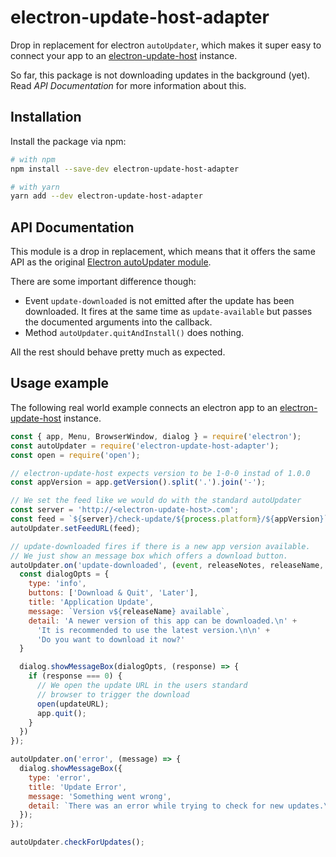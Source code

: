 # electron-update-host-adapter
Drop in replacement for electron `autoUpdater`, which makes it super easy to connect your app to an [electron-update-host](https://github.com/SMenigat/electron-update-host) instance.

So far, this package is not downloading updates in the background (yet). Read *API Documentation* for more information about this.

## Installation

Install the package via npm:

```bash
# with npm
npm install --save-dev electron-update-host-adapter

# with yarn
yarn add --dev electron-update-host-adapter
```

## API Documentation

This module is a drop in replacement, which means that it offers the same API as the original [Electron autoUpdater module](https://github.com/electron/electron/blob/v2.0.2/docs/api/auto-updater.md).

There are some important difference though:

* Event `update-downloaded` is not emitted after the update has been downloaded. It fires at the same time as `update-available` but passes the documented arguments into the callback.
* Method `autoUpdater.quitAndInstall()` does nothing.

All the rest should behave pretty much as expected. 

## Usage example

The following real world example connects an electron app to an [electron-update-host](https://github.com/SMenigat/electron-update-host) instance.

```javascript
const { app, Menu, BrowserWindow, dialog } = require('electron');
const autoUpdater = require('electron-update-host-adapter');
const open = require('open');

// electron-update-host expects version to be 1-0-0 instad of 1.0.0
const appVersion = app.getVersion().split('.').join('-');

// We set the feed like we would do with the standard autoUpdater
const server = 'http://<electron-update-host>.com';
const feed = `${server}/check-update/${process.platform}/${appVersion}`;
autoUpdater.setFeedURL(feed);

// update-downloaded fires if there is a new app version available.
// We just show an message box which offers a download button.
autoUpdater.on('update-downloaded', (event, releaseNotes, releaseName, releaseDate, updateURL) => {
  const dialogOpts = {
    type: 'info',
    buttons: ['Download & Quit', 'Later'],
    title: 'Application Update',
    message: `Version v${releaseName} available`,
    detail: 'A newer version of this app can be downloaded.\n' + 
      'It is recommended to use the latest version.\n\n' + 
      'Do you want to download it now?'
  }

  dialog.showMessageBox(dialogOpts, (response) => {
    if (response === 0) {
      // We open the update URL in the users standard
      // browser to trigger the download
      open(updateURL);
      app.quit();
    }
  })
});

autoUpdater.on('error', (message) => {
  dialog.showMessageBox({
    type: 'error',
    title: 'Update Error',
    message: 'Something went wrong',
    detail: `There was an error while trying to check for new updates.\n${message}`,
  });
});

autoUpdater.checkForUpdates();
```




